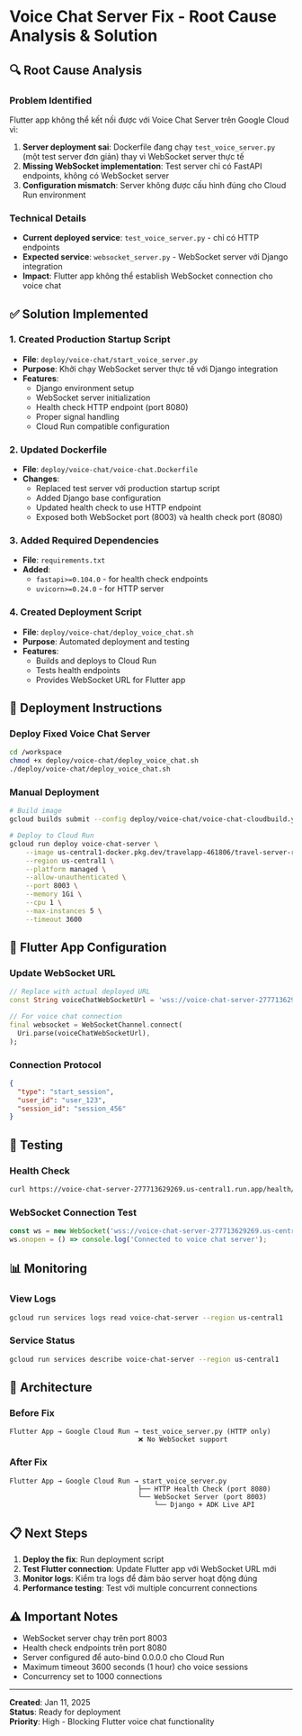 # Voice Chat Server Fix - Root Cause Analysis & Solution

## 🔍 Root Cause Analysis

### Problem Identified
Flutter app không thể kết nối được với Voice Chat Server trên Google Cloud vì:

1. **Server deployment sai**: Dockerfile đang chạy `test_voice_server.py` (một test server đơn giản) thay vì WebSocket server thực tế
2. **Missing WebSocket implementation**: Test server chỉ có FastAPI endpoints, không có WebSocket server
3. **Configuration mismatch**: Server không được cấu hình đúng cho Cloud Run environment

### Technical Details
- **Current deployed service**: `test_voice_server.py` - chỉ có HTTP endpoints
- **Expected service**: `websocket_server.py` - WebSocket server với Django integration
- **Impact**: Flutter app không thể establish WebSocket connection cho voice chat

## ✅ Solution Implemented

### 1. Created Production Startup Script
- **File**: `deploy/voice-chat/start_voice_server.py`
- **Purpose**: Khởi chạy WebSocket server thực tế với Django integration
- **Features**:
  - Django environment setup
  - WebSocket server initialization
  - Health check HTTP endpoint (port 8080)
  - Proper signal handling
  - Cloud Run compatible configuration

### 2. Updated Dockerfile
- **File**: `deploy/voice-chat/voice-chat.Dockerfile`
- **Changes**:
  - Replaced test server với production startup script
  - Added Django base configuration
  - Updated health check to use HTTP endpoint
  - Exposed both WebSocket port (8003) và health check port (8080)

### 3. Added Required Dependencies
- **File**: `requirements.txt`
- **Added**:
  - `fastapi>=0.104.0` - for health check endpoints
  - `uvicorn>=0.24.0` - for HTTP server

### 4. Created Deployment Script
- **File**: `deploy/voice-chat/deploy_voice_chat.sh`
- **Purpose**: Automated deployment and testing
- **Features**:
  - Builds and deploys to Cloud Run
  - Tests health endpoints
  - Provides WebSocket URL for Flutter app

## 🚀 Deployment Instructions

### Deploy Fixed Voice Chat Server
```bash
cd /workspace
chmod +x deploy/voice-chat/deploy_voice_chat.sh
./deploy/voice-chat/deploy_voice_chat.sh
```

### Manual Deployment
```bash
# Build image
gcloud builds submit --config deploy/voice-chat/voice-chat-cloudbuild.yaml .

# Deploy to Cloud Run
gcloud run deploy voice-chat-server \
    --image us-central1-docker.pkg.dev/travelapp-461806/travel-server-repo/voice-chat-server:latest \
    --region us-central1 \
    --platform managed \
    --allow-unauthenticated \
    --port 8003 \
    --memory 1Gi \
    --cpu 1 \
    --max-instances 5 \
    --timeout 3600
```

## 📱 Flutter App Configuration

### Update WebSocket URL
```dart
// Replace with actual deployed URL
const String voiceChatWebSocketUrl = 'wss://voice-chat-server-277713629269.us-central1.run.app';

// For voice chat connection
final websocket = WebSocketChannel.connect(
  Uri.parse(voiceChatWebSocketUrl),
);
```

### Connection Protocol
```json
{
  "type": "start_session",
  "user_id": "user_123",
  "session_id": "session_456"
}
```

## 🧪 Testing

### Health Check
```bash
curl https://voice-chat-server-277713629269.us-central1.run.app/health/
```

### WebSocket Connection Test
```javascript
const ws = new WebSocket('wss://voice-chat-server-277713629269.us-central1.run.app');
ws.onopen = () => console.log('Connected to voice chat server');
```

## 📊 Monitoring

### View Logs
```bash
gcloud run services logs read voice-chat-server --region us-central1
```

### Service Status
```bash
gcloud run services describe voice-chat-server --region us-central1
```

## 🔧 Architecture

### Before Fix
```
Flutter App → Google Cloud Run → test_voice_server.py (HTTP only)
                                ❌ No WebSocket support
```

### After Fix
```
Flutter App → Google Cloud Run → start_voice_server.py
                                ├── HTTP Health Check (port 8080)
                                └── WebSocket Server (port 8003)
                                    └── Django + ADK Live API
```

## 📋 Next Steps

1. **Deploy the fix**: Run deployment script
2. **Test Flutter connection**: Update Flutter app với WebSocket URL mới
3. **Monitor logs**: Kiểm tra logs để đảm bảo server hoạt động đúng
4. **Performance testing**: Test với multiple concurrent connections

## ⚠️ Important Notes

- WebSocket server chạy trên port 8003
- Health check endpoints trên port 8080
- Server configured để auto-bind 0.0.0.0 cho Cloud Run
- Maximum timeout 3600 seconds (1 hour) cho voice sessions
- Concurrency set to 1000 connections

---

**Created**: Jan 11, 2025  
**Status**: Ready for deployment  
**Priority**: High - Blocking Flutter voice chat functionality